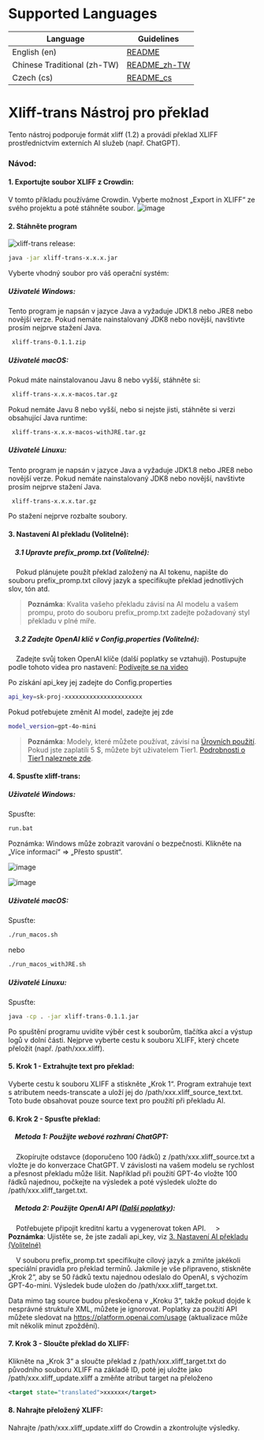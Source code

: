 # Supported Languages

Language                    | Guidelines
----------------------------|----------------
English (en)                | [README](https://github.com/Angus-repo/xliff-trans/blob/main/README.md)
Chinese Traditional (zh-TW) | [README_zh-TW](https://github.com/Angus-repo/xliff-trans/blob/main/README_zh-TW.md)
Czech (cs)                  | [README_cs](https://github.com/Angus-repo/xliff-trans/blob/main/README_cs.md)

# Xliff-trans Nástroj pro překlad

Tento nástroj podporuje formát xliff (1.2) a provádí překlad XLIFF prostřednictvím externích AI služeb (např. ChatGPT).

### Návod:

#### 1. Exportujte soubor XLIFF z Crowdin:
V tomto příkladu používáme Crowdin. Vyberte možnost „Export in XLIFF“ ze svého projektu a poté stáhněte soubor.
![image](https://github.com/user-attachments/assets/fc8517fb-1888-4b60-a694-529269f6c037)

#### 2. Stáhněte program
![xliff-trans release](https://github.com/Angus-repo/xliff-trans/releases/tag/v0.1.1):

```bash
java -jar xliff-trans-x.x.x.jar
```

Vyberte vhodný soubor pro váš operační systém:

##### Uživatelé Windows:
Tento program je napsán v jazyce Java a vyžaduje JDK1.8 nebo JRE8 nebo novější verze. Pokud nemáte nainstalovaný JDK8 nebo novější, navštivte prosím nejprve stažení Java.
```bash
 xliff-trans-0.1.1.zip
```

##### Uživatelé macOS:
Pokud máte nainstalovanou Javu 8 nebo vyšší, stáhněte si:

```bash
 xliff-trans-x.x.x-macos.tar.gz
```

Pokud nemáte Javu 8 nebo vyšší, nebo si nejste jisti, stáhněte si verzi obsahující Java runtime:

```bash
 xliff-trans-x.x.x-macos-withJRE.tar.gz
```

##### Uživatelé Linuxu:
Tento program je napsán v jazyce Java a vyžaduje JDK1.8 nebo JRE8 nebo novější verze. Pokud nemáte nainstalovaný JDK8 nebo novější, navštivte prosím nejprve stažení Java.
```bash
 xliff-trans-x.x.x.tar.gz
```

Po stažení nejprve rozbalte soubory.

<a id="ai-translation"></a>
#### 3. Nastavení AI překladu (Volitelné):

##### &nbsp;&nbsp;&nbsp;&nbsp;3.1 Upravte prefix_promp.txt (Volitelné):
&nbsp;&nbsp;&nbsp;&nbsp;Pokud plánujete použít překlad založený na AI tokenu, napište do souboru prefix_promp.txt cílový jazyk a specifikujte překlad jednotlivých slov, tón atd.
> **Poznámka**: Kvalita vašeho překladu závisí na AI modelu a vašem prompu, proto do souboru prefix_promp.txt zadejte požadovaný styl překladu v plné míře.

##### &nbsp;&nbsp;&nbsp;&nbsp;3.2 Zadejte OpenAI klíč v Config.properties (Volitelné):
&nbsp;&nbsp;&nbsp;&nbsp;Zadejte svůj token OpenAI klíče (další poplatky se vztahují). Postupujte podle tohoto videa pro nastavení:
[Podívejte se na video](https://youtu.be/lrLBq2M-GZk?t=225)

Po získání api_key jej zadejte do Config.properties

```bash
api_key=sk-proj-xxxxxxxxxxxxxxxxxxxxxx
```

Pokud potřebujete změnit AI model, zadejte jej zde

```bash
model_version=gpt-4o-mini
```

> **Poznámka**: Modely, které můžete používat, závisí na [Úrovních použití](https://platform.openai.com/docs/guides/rate-limits/usage-tiers). Pokud jste zaplatili 5 $, můžete být uživatelem Tier1. [Podrobnosti o Tier1 naleznete zde](https://platform.openai.com/docs/guides/rate-limits/tier-1-rate-limits).


#### 4. Spusťte xliff-trans:
##### Uživatelé Windows:
Spusťte:

```bash
run.bat
```

Poznámka: Windows může zobrazit varování o bezpečnosti. Klikněte na „Více informací“ => „Přesto spustit“.

![image](https://github.com/user-attachments/assets/d84d068e-1bec-460d-b6ef-4d92b3d51a50)

![image](https://github.com/user-attachments/assets/0b6e7bf8-c7b8-4d54-bf16-488e2a30097d)

##### Uživatelé macOS:
Spusťte:

```bash
./run_macos.sh
```

nebo

```bash
./run_macos_withJRE.sh
```

##### Uživatelé Linuxu:
Spusťte:

```bash
java -cp . -jar xliff-trans-0.1.1.jar
```

Po spuštění programu uvidíte výběr cest k souborům, tlačítka akcí a výstup logů v dolní části. Nejprve vyberte cestu k souboru XLIFF, který chcete přeložit (např. /path/xxx.xliff).

#### 5. Krok 1 - Extrahujte text pro překlad:
Vyberte cestu k souboru XLIFF a stiskněte „Krok 1“. Program extrahuje text s atributem needs-transcate a uloží jej do /path/xxx.xliff_source_text.txt. Toto bude obsahovat pouze <source id="xxx">source text</source> pro použití při překladu AI.

#### 6. Krok 2 - Spusťte překlad:
##### &nbsp;&nbsp;&nbsp;&nbsp;Metoda 1: Použijte webové rozhraní ChatGPT:
&nbsp;&nbsp;&nbsp;&nbsp;Zkopírujte odstavce (doporučeno 100 řádků) z /path/xxx.xliff_source.txt a vložte je do konverzace ChatGPT. V závislosti na vašem modelu se rychlost a přesnost překladu může lišit. Například při použití GPT-4o vložte 100 řádků najednou, počkejte na výsledek a poté výsledek uložte do /path/xxx.xliff_target.txt.

##### &nbsp;&nbsp;&nbsp;&nbsp;Metoda 2: Použijte OpenAI API ([Další poplatky](https://openai.com/api/pricing/)):
&nbsp;&nbsp;&nbsp;&nbsp;Potřebujete připojit kreditní kartu a vygenerovat token API.
&nbsp;&nbsp;&nbsp;&nbsp;> **Poznámka**: Ujistěte se, že jste zadali api_key, viz [3. Nastavení AI překladu (Volitelné)](#ai-translation)

&nbsp;&nbsp;&nbsp;&nbsp;V souboru prefix_promp.txt specifikujte cílový jazyk a zmiňte jakékoli speciální pravidla pro překlad termínů. Jakmile je vše připraveno, stiskněte „Krok 2“, aby se 50 řádků textu najednou odeslalo do OpenAI, s výchozím GPT-4o-mini. Výsledek bude uložen do /path/xxx.xliff_target.txt.

Data mimo tag source budou přeskočena v „Kroku 3“, takže pokud dojde k nesprávné struktuře XML, můžete je ignorovat.
Poplatky za použití API můžete sledovat na https://platform.openai.com/usage (aktualizace může mít několik minut zpoždění).

#### 7. Krok 3 - Sloučte překlad do XLIFF:
Klikněte na „Krok 3“ a sloučte překlad z /path/xxx.xliff_target.txt do původního souboru XLIFF na základě ID, poté jej uložte jako /path/xxx.xliff_update.xliff a změňte atribut target na přeloženo

```xml
<target state="translated">xxxxxx</target>
```

#### 8. Nahrajte přeložený XLIFF:
Nahrajte /path/xxx.xliff_update.xliff do Crowdin a zkontrolujte výsledky.
